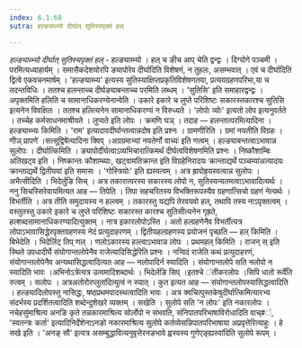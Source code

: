 ```yaml
---
index: 6.1.68
sutra: हल्ङ्याब्भ्यो दीर्घात् सुतिस्यपृक्तं हल्

---
```

_हल्ङ्याब्भ्यो दीर्घात् सुतिस्यपृक्तं हल्_ - हल्ङ्याब्भ्यो । हल् च ङीच आप् चेति द्वन्द्वः । दिग्योगे पञ्चमी । परमित्यध्याहार्यम् । समासैकदेशयोरपि ङ्यापोरेव दीर्घादिति विशेषणं, न तुहलः, असम्भवात् । एवं च दीर्घादिति द्वित्वे एकवचनमार्षम् । 'हल्ङ्याब्भ्य' इत्यस्य सुतिस्याक्षिप्तप्रकृतिविशेषणतया, प्रत्ययग्रहणपरिभा,या च तदन्तविधिः । ततश्च हलन्ताच्च दीर्घङ्याबन्ताच्च परमिति लब्धम् । 'सुतिसि' इति समाहारद्वन्द्वः । अपृक्तमिति हलिति च सामानाधिकरण्येनान्वेति । उकारे इकारे च लुप्ते परिशिष्टः सकारस्तकारश्च सुतिसि इत्यनेन विवक्षितः । ततश्च हलित्यनेन सामानाधिकरण्यं न विरुध्यते । 'लोपोः व्योः' इत्यतो लोप इत्यनुवर्तते । तच्चेह कर्मसाधनमाश्रीयते । लुप्यते इति लोपः । क्रमणि घञ् । तदाह — हलन्तात्परमित्यादिना । हल्ङ्याब्भ्यः किमिति । 'राम' इत्यादावदीर्घान्तत्वान्नदोष इति प्रश्नः । ग्रामणीरिति । ग्रमां नयतीति विग्रहः ।णीञ् प्रापणे॑ ।सत्सूद्विषे॑त्यादिना क्विप् ।अग्रग्रमाभ्यां नयतेर्णो वाच्यः॑ इति णत्वम् । हल्ङ्याबन्तत्वाऽभावान्न सुलोपः । दीर्घात्किमिति । ङ्यापोर्दीर्घत्वाऽव्यभिचारात्किमर्थं दीर्घत्वविशेषणमिति प्रश्नः । निष्कौशाम्बिः अतिखट्व इति । निष्क्रान्तः कौशाम्ब्याः, खट्वामतिक्रान्त इति विग्रहेनिरादयः क्रान्ताद्यर्थे पञ्चम्या॑अत्यादयः क्रान्ताद्यर्थे द्वितीयया॑ इति समासः । 'गोस्त्रियोः' इति ह्यस्वत्वम् । अत्र ह्रापोह्र्यस्वत्वान्न सुलोपः । अभैत्सीदिति । भिदेर्लुङि सिच् । अत्र तकारात्परस्य सकारस्य लोपो न, सुतिस्यन्यतमत्वाऽभावादित्यर्थः । ननु सिचस्सिरेवायमित्यत आह — तिपेति । तिपा सहचरितस्य विभक्तिरूपस्यैव ग्रहणात्सिचो ग्रहणं नेत्यर्थः । विभर्तीति । अत्र तीति समुदायस्य न हल्त्वम् । तकारस्तु यद्यपि तेरवयवो हल्, तथापि तस्य नाऽपृक्तत्वम् । वस्तुतस्तु उकारे इकारे च लुप्ते परिशिष्टः सकारस्त कारश्च सुतिसीत्यनेन गृह्रते, हल्शब्दसामानाधिकरण्यादित्युक्तम् । नात्र इकारलोपोऽस्ति । अतो हल्ग्रहणेनैव विभर्तीत्यत्र लोपाऽभावासिद्धेरपृक्तग्रहणस्य नेदं प्रत्युदाहरणम् । द्वितीयहल्ग्रहणस्य प्रयोजनं पृच्छति — हल् किमिति । बिभेदेति । भिदेर्लिट् तिप् णल् । णलोऽकारस्य हल्त्वाऽभावान्न लोपः । प्रथमहल् किमिति । राजन् स् इति स्थिते उपधादीर्घे संयोगान्तलोपेनैव राजेत्यादिसिद्धेरिति प्रश्नः । नन्विदं राजेति कथं प्रत्युदाहरणं, संयोगान्तलोपेनैव अन्यथासिद्धत्वादित्यत आह — नलोपादिर्न स्यादिति । संयोगान्तलोपे सति नलोपो न स्यादिति भावः ।अभिनोऽत्रे॑त्यत्र उत्वमादिशब्दार्थः । भिदेर्लङि सिप् ।इतश्चे ॑तीकरलोपः ।सिपि धातो रूर्वे॑ति रुत्वम् । सलोपः । अत्रअतोरोरप्लुता॑दित्युत्वं न स्यात् । कुत इत्यत आह — संयोगान्तलोपस्यासिद्धत्वादिति । हल्ङ्यादिलोपस्तु नासिद्धः, षष्ठप्रथमपादस्थत्वादिति भावः । अत्र क्वचित्पुस्तकेषुदीर्घात्किमित्यारभ्य संदर्भस्य प्रदर्शितत्वादिति शब्देन्दुशेखरे व्यक्तम् । सखेति । सुलोपे सति 'न लोपः' इति नकारलोपः । नचेहसु॑माश्रित्य अनङि कृते तन्नकारमाश्रित्य सोर्लोपो न संभवति, संनिपातपरिभाषाविरोधादिति वाच्#ं, 'स्वतन्त्रः कर्ता' इत्यादिनिर्देशेनाऽनङो नकारमाश्रित्य सुलोपे कर्तव्येसन्निपातपरिभाषाया अप्रवृत्तेरित्याहुः । हे सखे इति । 'अनङ् सौ' इत्यत्र असम्बुद्धावित्यनुवृत्तेरनङभावे ह्वस्वस्य गुणेएङ्ह्यस्वा॑दिति सुलोपे रूपम् ।